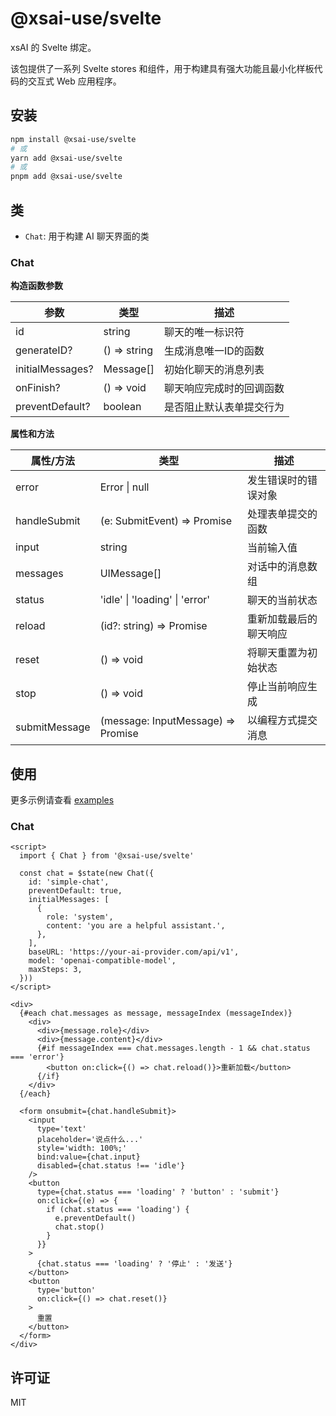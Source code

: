 # @xsai-use/svelte

xsAI 的 Svelte 绑定。

该包提供了一系列 Svelte stores 和组件，用于构建具有强大功能且最小化样板代码的交互式 Web 应用程序。

## 安装

```bash
npm install @xsai-use/svelte
# 或
yarn add @xsai-use/svelte
# 或
pnpm add @xsai-use/svelte
```

## 类

- `Chat`: 用于构建 AI 聊天界面的类

### Chat

__构造函数参数__

| 参数 | 类型 | 描述 |
|-----|------|------|
| id | string | 聊天的唯一标识符 |
| generateID? | () => string | 生成消息唯一ID的函数 |
| initialMessages? | Message[] | 初始化聊天的消息列表 |
| onFinish? | () => void | 聊天响应完成时的回调函数 |
| preventDefault? | boolean | 是否阻止默认表单提交行为 |

__属性和方法__

| 属性/方法 | 类型 | 描述 |
|-----|------|------|
| error | Error \| null | 发生错误时的错误对象 |
| handleSubmit | (e: SubmitEvent) => Promise<void> | 处理表单提交的函数 |
| input | string | 当前输入值 |
| messages | UIMessage[] | 对话中的消息数组 |
| status | 'idle' \| 'loading' \| 'error' | 聊天的当前状态 |
| reload | (id?: string) => Promise<void> | 重新加载最后的聊天响应 |
| reset | () => void | 将聊天重置为初始状态 |
| stop | () => void | 停止当前响应生成 |
| submitMessage | (message: InputMessage) => Promise<void> | 以编程方式提交消息 |

## 使用

更多示例请查看 [examples](https://github.com/moeru-ai/xsai-use/examples/svelte)

### Chat

```svelte
<script>
  import { Chat } from '@xsai-use/svelte'

  const chat = $state(new Chat({
    id: 'simple-chat',
    preventDefault: true,
    initialMessages: [
      {
        role: 'system',
        content: 'you are a helpful assistant.',
      },
    ],
    baseURL: 'https://your-ai-provider.com/api/v1',
    model: 'openai-compatible-model',
    maxSteps: 3,
  }))
</script>

<div>
  {#each chat.messages as message, messageIndex (messageIndex)}
    <div>
      <div>{message.role}</div>
      <div>{message.content}</div>
      {#if messageIndex === chat.messages.length - 1 && chat.status === 'error'}
        <button on:click={() => chat.reload()}>重新加载</button>
      {/if}
    </div>
  {/each}

  <form onsubmit={chat.handleSubmit}>
    <input
      type='text'
      placeholder='说点什么...'
      style='width: 100%;'
      bind:value={chat.input}
      disabled={chat.status !== 'idle'}
    />
    <button
      type={chat.status === 'loading' ? 'button' : 'submit'}
      on:click={(e) => {
        if (chat.status === 'loading') {
          e.preventDefault()
          chat.stop()
        }
      }}
    >
      {chat.status === 'loading' ? '停止' : '发送'}
    </button>
    <button
      type='button'
      on:click={() => chat.reset()}
    >
      重置
    </button>
  </form>
</div>
```

## 许可证

MIT
